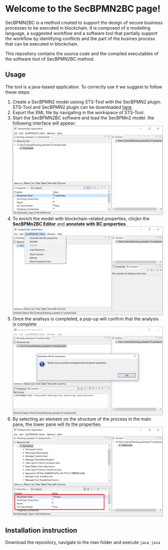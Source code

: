 # Welcome to the SecBPMN2BC page!

SecBPMN2BC is a method created to support the design of secure business processes to be executed in blockchain. It is composed of a modelling language, a suggested workflow and a software tool that partially support the workflow by identifying conflicts and the part of the busines process that can be executed in blockchain.

This repository contains the source code and the compiled executables of the software tool of SecBPMN2BC method.

## Usage
The tool is a java-based application. 
To correctly use it we suggest to follow these steps:

1. Create a SecBPMN2 model usiong STS-Tool with the SecBPMN2 plugin. STS-Tool and SecBPMN2 plugin can be downloaded [here](https://www.sts-tool.eu). 
2. Export the XML file by navigating in the workspace of STS-Tool.
3. Start the SecBPMN2BC software and load the SecBPMn2 model. the following interface will appear:
![initial interface](https://github.com/MattiaSalnitri/SecBPMN2BC/blob/main/documentation/images/1-initialModel.png)
4. To enrich the model with blockchain-related properties, clicjkn the **SecBPMn2BC Editor** and **annotate with BC properties**.
![SecBPMN2BC menu](https://github.com/MattiaSalnitri/SecBPMN2BC/blob/main/documentation/images/2-openMenu.png)
5. Once the analisys is completed, a pop-up will confirm that the analysis is complete
![analysis complete](https://github.com/MattiaSalnitri/SecBPMN2BC/blob/main/documentation/images/3-completedOk.png)
6. By selecting an element on the structure of the process in the main pane, the lower pane will its the properties. 
![Element properies](https://github.com/MattiaSalnitri/SecBPMN2BC/blob/main/documentation/images/4-annotatedModel.png)

## Installation instruction 
Download the repository, navigate to the man folder and execute
`java java`


